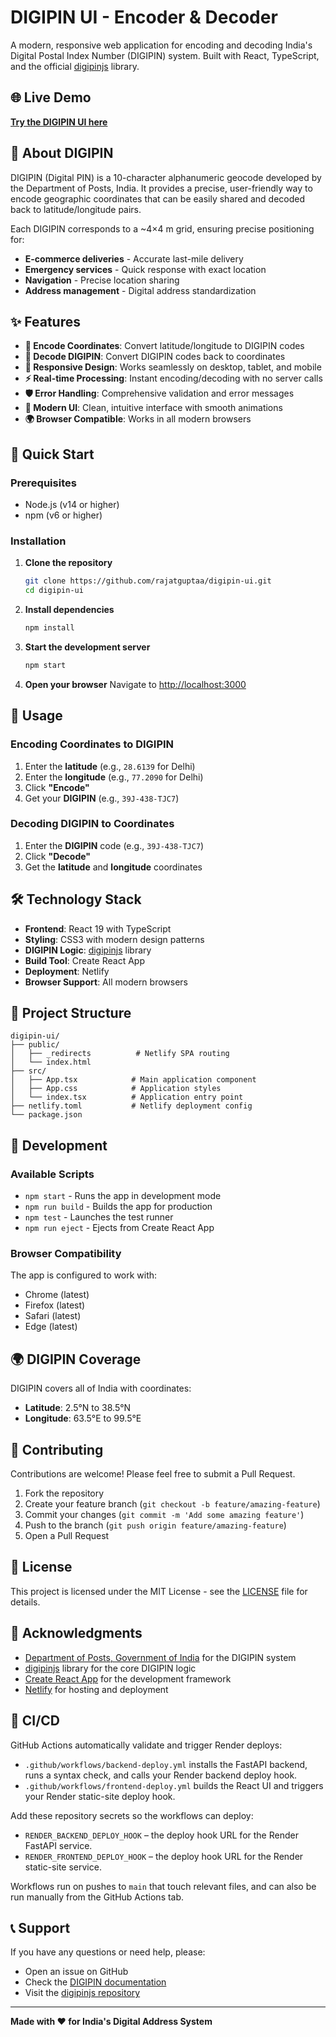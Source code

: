 # DIGIPIN UI - Encoder & Decoder

A modern, responsive web application for encoding and decoding India's Digital Postal Index Number (DIGIPIN) system. Built with React, TypeScript, and the official [digipinjs](https://github.com/rajatguptaa/digipinjs) library.

## 🌐 Live Demo

**[Try the DIGIPIN UI here](https://digipin-ui.onrender.com/)**

## 📖 About DIGIPIN

DIGIPIN (Digital PIN) is a 10-character alphanumeric geocode developed by the Department of Posts, India. It provides a precise, user-friendly way to encode geographic coordinates that can be easily shared and decoded back to latitude/longitude pairs.

Each DIGIPIN corresponds to a ~4×4 m grid, ensuring precise positioning for:
- **E-commerce deliveries** - Accurate last-mile delivery
- **Emergency services** - Quick response with exact location
- **Navigation** - Precise location sharing
- **Address management** - Digital address standardization

## ✨ Features

- **🔢 Encode Coordinates**: Convert latitude/longitude to DIGIPIN codes
- **📍 Decode DIGIPIN**: Convert DIGIPIN codes back to coordinates
- **📱 Responsive Design**: Works seamlessly on desktop, tablet, and mobile
- **⚡ Real-time Processing**: Instant encoding/decoding with no server calls
- **🛡️ Error Handling**: Comprehensive validation and error messages
- **🎨 Modern UI**: Clean, intuitive interface with smooth animations
- **🌍 Browser Compatible**: Works in all modern browsers

## 🚀 Quick Start

### Prerequisites

- Node.js (v14 or higher)
- npm (v6 or higher)

### Installation

1. **Clone the repository**
   ```bash
   git clone https://github.com/rajatguptaa/digipin-ui.git
   cd digipin-ui
   ```

2. **Install dependencies**
   ```bash
   npm install
   ```

3. **Start the development server**
   ```bash
   npm start
   ```

4. **Open your browser**
   Navigate to [http://localhost:3000](http://localhost:3000)

## 📖 Usage

### Encoding Coordinates to DIGIPIN

1. Enter the **latitude** (e.g., `28.6139` for Delhi)
2. Enter the **longitude** (e.g., `77.2090` for Delhi)
3. Click **"Encode"**
4. Get your **DIGIPIN** (e.g., `39J-438-TJC7`)

### Decoding DIGIPIN to Coordinates

1. Enter the **DIGIPIN** code (e.g., `39J-438-TJC7`)
2. Click **"Decode"**
3. Get the **latitude** and **longitude** coordinates

## 🛠️ Technology Stack

- **Frontend**: React 19 with TypeScript
- **Styling**: CSS3 with modern design patterns
- **DIGIPIN Logic**: [digipinjs](https://github.com/rajatguptaa/digipinjs) library
- **Build Tool**: Create React App
- **Deployment**: Netlify
- **Browser Support**: All modern browsers

## 📁 Project Structure

```
digipin-ui/
├── public/
│   ├── _redirects          # Netlify SPA routing
│   └── index.html
├── src/
│   ├── App.tsx            # Main application component
│   ├── App.css            # Application styles
│   └── index.tsx          # Application entry point
├── netlify.toml           # Netlify deployment config
└── package.json
```

## 🔧 Development

### Available Scripts

- `npm start` - Runs the app in development mode
- `npm run build` - Builds the app for production
- `npm test` - Launches the test runner
- `npm run eject` - Ejects from Create React App

### Browser Compatibility

The app is configured to work with:
- Chrome (latest)
- Firefox (latest)
- Safari (latest)
- Edge (latest)

## 🌍 DIGIPIN Coverage

DIGIPIN covers all of India with coordinates:
- **Latitude**: 2.5°N to 38.5°N
- **Longitude**: 63.5°E to 99.5°E

## 🤝 Contributing

Contributions are welcome! Please feel free to submit a Pull Request.

1. Fork the repository
2. Create your feature branch (`git checkout -b feature/amazing-feature`)
3. Commit your changes (`git commit -m 'Add some amazing feature'`)
4. Push to the branch (`git push origin feature/amazing-feature`)
5. Open a Pull Request

## 📄 License

This project is licensed under the MIT License - see the [LICENSE](LICENSE) file for details.

## 🙏 Acknowledgments

- [Department of Posts, Government of India](https://www.indiapost.gov.in/vas/Pages/digipin.aspx) for the DIGIPIN system
- [digipinjs](https://github.com/rajatguptaa/digipinjs) library for the core DIGIPIN logic
- [Create React App](https://create-react-app.dev/) for the development framework
- [Netlify](https://netlify.com/) for hosting and deployment

## 🔁 CI/CD

GitHub Actions automatically validate and trigger Render deploys:

- `.github/workflows/backend-deploy.yml` installs the FastAPI backend, runs a syntax check, and calls your Render backend deploy hook.
- `.github/workflows/frontend-deploy.yml` builds the React UI and triggers your Render static-site deploy hook.

Add these repository secrets so the workflows can deploy:

- `RENDER_BACKEND_DEPLOY_HOOK` – the deploy hook URL for the Render FastAPI service.
- `RENDER_FRONTEND_DEPLOY_HOOK` – the deploy hook URL for the Render static-site service.

Workflows run on pushes to `main` that touch relevant files, and can also be run manually from the GitHub Actions tab.

## 📞 Support

If you have any questions or need help, please:
- Open an issue on GitHub
- Check the [DIGIPIN documentation](https://www.indiapost.gov.in/vas/Pages/digipin.aspx)
- Visit the [digipinjs repository](https://github.com/rajatguptaa/digipinjs)

---

**Made with ❤️ for India's Digital Address System**
